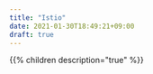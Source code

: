 ```yaml
---
title: "Istio"
date: 2021-01-30T18:49:21+09:00
draft: true
---
```


{{% children description="true"   %}}